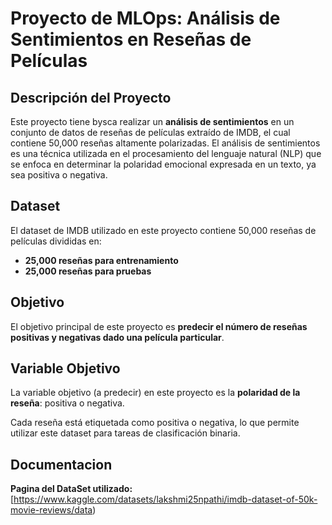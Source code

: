 # Proyecto de MLOps: Análisis de Sentimientos en Reseñas de Películas

## Descripción del Proyecto

Este proyecto tiene bysca realizar un **análisis de sentimientos** en un conjunto de datos de reseñas de películas extraído de IMDB, el cual contiene 50,000 reseñas altamente polarizadas. El análisis de sentimientos es una técnica utilizada en el procesamiento del lenguaje natural (NLP) que se enfoca en determinar la polaridad emocional expresada en un texto, ya sea positiva o negativa.

## Dataset

El dataset de IMDB utilizado en este proyecto contiene 50,000 reseñas de películas divididas en:

- **25,000 reseñas para entrenamiento**
- **25,000 reseñas para pruebas**

## Objetivo

El objetivo principal de este proyecto es **predecir el número de reseñas positivas y negativas dado una película particular**.

## Variable Objetivo

La variable objetivo (a predecir) en este proyecto es la **polaridad de la reseña**: positiva o negativa.

Cada reseña está etiquetada como positiva o negativa, lo que permite utilizar este dataset para tareas de clasificación binaria.


## Documentacion
**Pagina del DataSet utilizado:** [https://www.kaggle.com/datasets/lakshmi25npathi/imdb-dataset-of-50k-movie-reviews/data)

